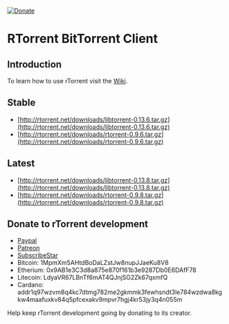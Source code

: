 [![Donate](https://rakshasa.github.io/rtorrent/donate_paypal_green.svg)](https://paypal.me/jarisundell)

RTorrent BitTorrent Client
========

Introduction
------------

To learn how to use rTorrent visit the [Wiki](https://github.com/rakshasa/rtorrent/wiki).

Stable
------

 * [http://rtorrent.net/downloads/libtorrent-0.13.6.tar.gz](http://rtorrent.net/downloads/libtorrent-0.13.6.tar.gz)
 * [http://rtorrent.net/downloads/rtorrent-0.9.6.tar.gz](http://rtorrent.net/downloads/rtorrent-0.9.6.tar.gz)

Latest
------

 * [http://rtorrent.net/downloads/libtorrent-0.13.8.tar.gz](http://rtorrent.net/downloads/libtorrent-0.13.8.tar.gz)
 * [http://rtorrent.net/downloads/rtorrent-0.9.8.tar.gz](http://rtorrent.net/downloads/rtorrent-0.9.8.tar.gz)

Donate to rTorrent development
------------------------------

 * [Paypal](https://paypal.me/jarisundelljp)
 * [Patreon](https://www.patreon.com/rtorrent)
 * [SubscribeStar](https://www.subscribestar.com/rtorrent)
 * Bitcoin: 1MpmXm5AHtdBoDaLZstJw8nupJJaeKu8V8
 * Etherium: 0x9AB1e3C3d8a875e870f161b3e9287Db0E6DAfF78
 * Litecoin: LdyaVR67LBnTf6mAT4QJnjSG2Zk67qxmfQ
 * Cardano: addr1q97wzvm8q4kc7dtmg782me2gkmmk3fewhsndt3le784wzdwa8kgkw4maafuxkv84q5pfcexakv9mpvr7hgj4kr53jy3q4n055m


Help keep rTorrent development going by donating to its creator.
